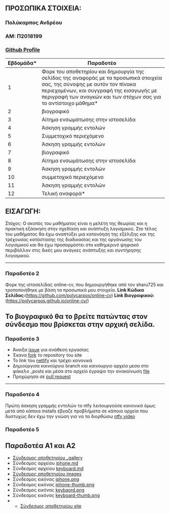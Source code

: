## ΠΡΟΣΩΠΙΚΑ ΣΤΟΙΧΕΙΑ:

### Πολύκαρπος Ανδρέου
### ΑΜ: Π2018199
### [Github Profile](https://github.com/polycarpos)

| Εβδομάδα* | Παραδοτέο |
| --- | --- |
| 1 | Φορκ του αποθετηρίου και δημιουργία της σελίδας της αναφοράς με τα προσωπικά στοιχεία σας, της σύνοψης με αυτόν τον πίνακα περιεχομένων, και συγγραφή της εισαγωγής με περιγραφή των αναγκών και των στόχων σας για το αντίστοιχο μάθημα* |
| 2 | βιογραφικό |
| 3 | Αίτημα ενσωμάτωσης στην ιστοσελίδα |
| 4 | Άσκηση γραμμής εντολών |
| 5 | Συμμετοχικό περιεχόμενο |
| 6 | Άσκηση γραμμής εντολών |
| 7 | βιογραφικό |
| 8 | Αίτημα ενσωμάτωσης στην ιστοσελίδα |
| 9 | Άσκηση γραμμής εντολών |
| 10 | συμμετοχικό περιεχόμενο |
| 11 | Άσκηση γραμμής εντολών |
| 12 | Τελική αναφορά* |
## <a name="P">ΕΙΣΑΓΩΓΗ:</a>
Στόχος: Ο σκοπός του μαθήματος είναι η μελέτη της θεωρίας και η πρακτική εξάσκηση στην σχεδίαση και ανάπτυξη λογισμικού. Στο τέλος του μαθήματος θα έχω αναπτύξει μια κατανόηση της εξέλιξης και της τρέχουσας κατάστασης της διαδικασίας και της οργάνωσης του λογισμικού και θα έχω προσαρμόστει στο καθημερινό ψηφιακό περιβάλλον στις δικές μου ανάγκες ανάπτυξης και συντήρησης λογισμικού.

---
### Παραδοτέο 2
Φορκ της ιστοσελίδας online-cv, που δημιουργήθηκε από τον sharu725 και τροποποιήθηκε με βάση τα προσωπικά μου στοιχεία.
**Link Κώδικα Σελίδας:**(https://github.com/polycarpos/online-cv)
**Link Βιογραφικού:** (https://polycarpos.github.io/online-cv/) 

Το βιογραφικό θα το βρείτε πατώντας στον σύνδεσμο που βρίσκεται στην αρχική σελίδα.
---
### Παραδοτέο 3
- Άνοιξα [issue](https://github.com/ioniodi/sitegr/issues/115) για ανάθεση εργασίας
- Έκανα [fork](https://github.com/polycarpos/sitegr) το repository του site
- To link του [netlify](https://sad-pasteur-d16a2a.netlify.app/posts/2020/11/27/dieukrinisi-akadimaikon-tautotiton/) και τρέχει κανονικά
- Δημιούργισα καινούργιο branch και καινουργιο αρχείο μεσα στο φάκελο _posts και μέσα στο αρχείο έγραψα την ανακοίνωση [file](https://github.com/polycarpos/sitegr/blob/2018199/all_collections/_posts/2020-11-28-dieukrinisi-akadimaikon-tautotiton.md)
- Προχώρησα σε [pull request](https://github.com/ioniodi/sitegr/pull/129) 
---
### Παραδοτέο 4
Πρώτη άσκηση γραμμής εντολών το ntfy λειτουργούσε κανονικά όμως μετά από κάποια installs έβγαζε προβλήματα σε κάποια αρχεία που δυστυχώς δεν έχω την γνώση για να τα διορθώσω 
[ntfy video](https://asciinema.org/a/399405) 
### Παραδοτέο 5
## Παραδοτέα Α1 και Α2
- <a href="https://github.com/polycarpos/_gallery">Σύνδεσμος αποθετηρίου _gallery</a>
- Σύνδεσμος αρχείου <a href="https://github.com/polycarpos/_gallery/blob/4796fe31833a6e31357d9528e7f5dfc5f1e31c7d/iphone.md">iphone.md</a>
- Σύνδεσμος αρχείου <a href="https://github.com/polycarpos/_gallery/blob/4796fe31833a6e31357d9528e7f5dfc5f1e31c7d/keyboard.md">keyboard.md</a>
- <a href="https://github.com/polycarpos/images">Σύνδεσμος αποθετηρίου images</a>
- Σύνδεσμος εικόνας <a href="https://github.com/polycarpos/images/blob/master/iphone.png">iphone.png</a>
- Σύνδεσμος εικόνας <a href="https://github.com/polycarpos/images/blob/master/iphone-thumb.png">iphone-thumb.png</a>
- Σύνδεσμος εικόνας <a href="https://github.com/polycarpos/images/blob/master/keyboard.png">keybaord.png</a>
- Σύνδεσμος εικόνας <a href="https://github.com/polycarpos/images/blob/master/keyboard-thumb.png">keyboard-thumb.png</a>
- - <a href="https://github.com/polycarpos/site">Σύνδεσμος αποθετηρίου site</a>
